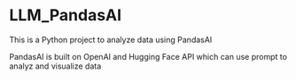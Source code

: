 # LLM_PandasAI
This is a Python project to analyze data using PandasAI

PandasAI is built on OpenAI and Hugging Face API which can use prompt to analyz and visualize data
